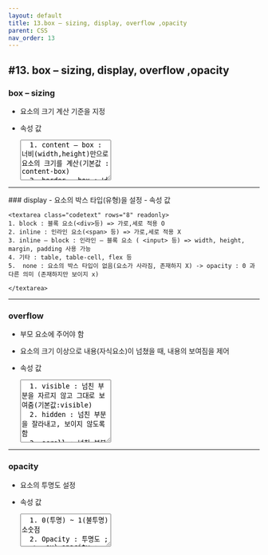 ```yaml
---
layout: default
title: 13.box – sizing, display, overflow ,opacity 
parent: CSS
nav_order: 13
---
```


## #13. box – sizing, display, overflow ,opacity 
###	box – sizing
- 요소의 크기 계산 기준을 지정
- 속성 값

    <textarea class="codetext" rows="5" readonly>
    1. content – box : 너비(width,height)만으로 요소의 크기를 계산(기본값 : content-box)
    2. border – box : 너비(width,height)에 안쪽 여백(padding)과 테두리 선(border)를 포함하여 요소의 크기를 계산
    </textarea>

<hr>
###	display
- 요소의 박스 타입(유형)을 설정
- 속성 값

    <textarea class="codetext" rows="8" readonly>
    1. block : 블록 요소(<div>등) => 가로,세로 적용 O
    2. inline : 인라인 요소(<span> 등) => 가로,세로 적용 X
    3. inline – block : 인라인 – 블록 요소 ( <input> 등) => width, height, margin, padding 사용 가능
    4. 기타 : table, table-cell, flex 등
    5.  none : 요소의 박스 타입이 없음(요소가 사라짐, 존재하지 X) -> opacity : 0 과 다른 의미 (존재하지만 보이지 x)

    </textarea>

<hr>

###	overflow 
- 부모 요소에 주어야 함
- 요소의 크기 이상으로 내용(자식요소)이 넘쳤을 때, 내용의 보여짐을 제어
- 속성 값

    <textarea class="codetext" rows="8" readonly>
    1. visible : 넘친 부분을 자르지 않고 그대로 보여줌(기본값:visible)
    2. hidden : 넘친 부분을 잘라내고, 보이지 않도록 함
    3. scroll : 넘친 부분을 잘라내고, 스크롤바를 이용하여 볼 수 있도록 함(강제 스크롤바 생성)
    4. auto : 넘친 부분이 있는 경우만 잘라내고, 스크롤바를 이용하여 볼 수 있도록 함(자동 스크롤바 생성)


    </textarea>

<hr>

###	opacity 
- 요소의 투명도 설정
- 속성 값

    <textarea class="codetext" rows="4" readonly>
    1. 0(투명) ~ 1(불투명) 소숫점
    2. Opacity : 투명도 ;   
    =>  ex) opacity : 0.5;  or  opacity : .75(=0.75와 같은 의미)
    </textarea>